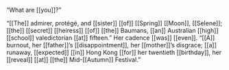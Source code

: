 “What are [[you]]?”

“[[The]] admirer, protégé, and [[sister]] [[of]] [[Spring]] [[Moon]], [[Selene]]; [[the]] [[secret]] [[heiress]] [[of]] [[the]] Baumans, [[an]] Australian [[high]] [[school]] valedictorian [[at]] fifteen.” Her cadence [[was]] [[even]]. “[[A]] burnout, her [[father]]’s [[disappointment]], her [[mother]]’s disgrace; [[a]] runaway, [[expected]] [[in]] Hong Kong [[for]] her twentieth [[birthday]], her [[reveal]] [[at]] [[the]] Mid-[[Autumn]] Festival.”